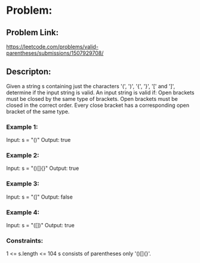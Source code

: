 # Problem: 

## Problem Link:
https://leetcode.com/problems/valid-parentheses/submissions/1507929708/

## Descripton:
Given a string s containing just the characters '(', ')', '{', '}', '[' and ']', determine if the input string is valid.
An input string is valid if:
Open brackets must be closed by the same type of brackets.
Open brackets must be closed in the correct order.
Every close bracket has a corresponding open bracket of the same type.
 
### Example 1:

Input: s = "()"
Output: true

### Example 2:

Input: s = "()[]{}"
Output: true

### Example 3:

Input: s = "(]"
Output: false

### Example 4:

Input: s = "([])"
Output: true

### Constraints:

1 <= s.length <= 104
s consists of parentheses only '()[]{}'.
